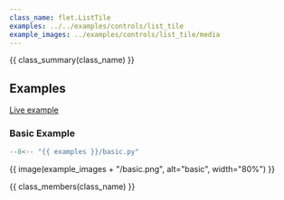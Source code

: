 ```yaml
---
class_name: flet.ListTile
examples: ../../examples/controls/list_tile
example_images: ../examples/controls/list_tile/media
---
```


{{ class_summary(class_name) }}

## Examples

[Live example](https://flet-controls-gallery.fly.dev/layout/listtile)

### Basic Example

```python
--8<-- "{{ examples }}/basic.py"
```

{{ image(example_images + "/basic.png", alt="basic", width="80%") }}


{{ class_members(class_name) }}
